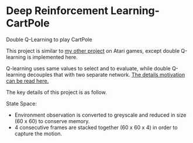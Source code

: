 # Deep Reinforcement Learning-CartPole
Double Q-Learning to play CartPole

This project is similar to <a href="https://github.com/ykteh93/Deep_Reinforcement_Learning-Atari">my other project</a> on Atari games, except double Q-learning is implemented here.

Q-learning uses same values to select and to evaluate, while double Q-learning decouples that with two separate network. <a href="https://arxiv.org/pdf/1509.06461.pdf">The details motivation can be read here.</a>

The key details of this project is as follow.
<dl>
  <dt>State Space:</dt>
  <ul>
  <li>Environment observation is converted to greyscale and reduced in size (60 x 60) to conserve memory.</li>
  <li>4 consecutive frames are stacked together (60 x 60 x 4) in order to capture the motion.</li>
  </ul>
</dl>
